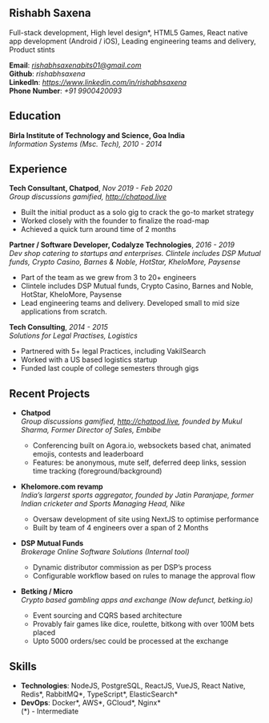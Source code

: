 ## **Rishabh Saxena**
Full-stack development, High level design*, HTML5 Games, React native app development (Android / iOS), Leading engineering teams and delivery, Product stints


**Email**: <em>rishabhsaxenabits01@gmail.com</em>  
**Github**: <em>rishabhsaxena</em>  
**LinkedIn**: <em>https://www.linkedin.com/in/rishabhsaxena</em>  
**Phone Number**: <em>+91 9900420093</em>

## Education
**Birla Institute of Technology and Science, Goa India**  
<em>Information Systems (Msc. Tech), 2010 - 2014</em>

## Experience

**Tech Consultant, Chatpod**, <em>Nov 2019 - Feb 2020</em>  
<em>Group discussions gamified, http://chatpod.live</em>
- Built the initial product as a solo gig to crack the go-to market strategy  
- Worked closely with the founder to finalize the road-map  
- Achieved a quick turn around time of 2 months


**Partner / Software Developer, Codalyze Technologies**, <em>2016 - 2019</em>  
<em>Dev shop catering to startups and enterprises. Clintele includes DSP Mutual funds, Crypto Casino, Barnes & Noble, HotStar, KheloMore, Paysense</em>
- Part of the team as we grew from 3 to 20+ engineers  
- Clintele includes DSP Mutual funds, Crypto Casino, Barnes and Noble, HotStar, KheloMore, Paysense  
- Lead engineering teams and delivery. Developed small to mid size applications from scratch.  

**Tech Consulting**, <em>2014 - 2015</em>  
<em>Solutions for Legal Practises, Logistics</em>  
- Partnered with 5+ legal Practices, including VakilSearch  
- Worked with a US based logistics startup  
- Funded last couple of college semesters through gigs  

## Recent Projects

- **Chatpod**  
<em>Group discussions gamified, http://chatpod.live, founded by Mukul Sharma, Former Director of Sales, Embibe</em>
  - Conferencing built on Agora.io, websockets based chat, animated emojis, contests and leaderboard
  - Features: be anonymous, mute self, deferred deep links, session time tracking (foreground/background)

- **Khelomore.com revamp**  
<em>India’s largerst sports aggregator, founded by Jatin Paranjape, former Indian cricketer and Sports Managing Head, Nike</em>
  - Oversaw development of site using NextJS to optimise performance
  - Built by team of 4 engineers over a span of 2 Months
- **DSP Mutual Funds**  
<em>Brokerage Online Software Solutions (Internal tool)</em>
  - Dynamic distributor commission as per DSP’s process
  - Configurable workflow based on rules to manage the approval flow

- **Betking / Micro**  
<em>Crypto based gambling apps and exchange (Now defunct, betking.io)</em>
  - Event sourcing and CQRS based architecture
  - Provably fair games like dice, roulette, bitkong with over 100M bets placed
  - Upto 5000 orders/sec could be processed at the exchange

## Skills

- **Technologies**: NodeJS, PostgreSQL, ReactJS, VueJS, React Native, Redis*, RabbitMQ*, TypeScript*,
ElasticSearch*  
- **DevOps**: Docker*, AWS*, GCloud*, Nginx*  
(*) - Intermediate
